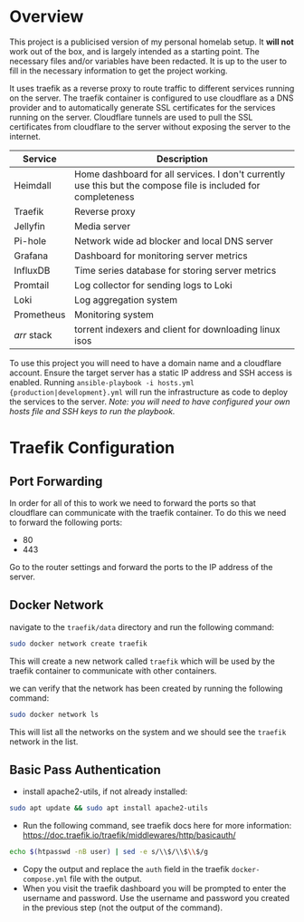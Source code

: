 # Overview

This project is a publicised version of my personal homelab setup. It **will not** work out of the box, and is largely intended as a starting point. The necessary files and/or variables have been redacted. It is up to the user to fill in the necessary information to get the project working.

It uses traefik as a reverse proxy to route traffic to different services running on the server. The traefik container is configured to use cloudflare as a DNS provider and to automatically generate SSL certificates for the services running on the server. Cloudflare tunnels are used to pull the SSL certificates from cloudflare to the server without exposing the server to the internet.

| Service | Description |
| --- | --- |
| Heimdall | Home dashboard for all services. I don't currently use this but the compose file is included for completeness |
| Traefik | Reverse proxy |
| Jellyfin | Media server |
| Pi-hole | Network wide ad blocker and local DNS server |
| Grafana | Dashboard for monitoring server metrics |
| InfluxDB | Time series database for storing server metrics |
| Promtail | Log collector for sending logs to Loki |
| Loki | Log aggregation system |
| Prometheus | Monitoring system |
| *arr* stack | torrent indexers and client for downloading linux isos |

To use this project you will need to have a domain name and a cloudflare account. Ensure the target server has a static IP address and SSH access is enabled. Running `ansible-playbook -i hosts.yml {production|development}.yml` will run the infrastructure as code to deploy the services to the server. *Note: you will need to have configured your own hosts file and SSH keys to run the playbook.*



# Traefik Configuration

## Port Forwarding

In order for all of this to work we need to forward the ports so that cloudflare can communicate with the traefik container. To do this we need to forward the following ports:

- 80
- 443

Go to the router settings and forward the ports to the IP address of the server.

## Docker Network

navigate to the `traefik/data` directory and run the following command:

```bash
sudo docker network create traefik
``` 

This will create a new network called `traefik` which will be used by the traefik container to communicate with other containers.

we can verify that the network has been created by running the following command:

```bash
sudo docker network ls
```

This will list all the networks on the system and we should see the `traefik` network in the list.

## Basic Pass Authentication

- install apache2-utils, if not already installed:

```bash
sudo apt update && sudo apt install apache2-utils
```

- Run the following command, see traefik docs here for more information: https://doc.traefik.io/traefik/middlewares/http/basicauth/

```bash
echo $(htpasswd -nB user) | sed -e s/\\$/\\$\\$/g
```

- Copy the output and replace the `auth` field in the traefik `docker-compose.yml` file with the output.
- When you visit the traefik dashboard you will be prompted to enter the username and password. Use the username and password you created in the previous step (not the output of the command).

